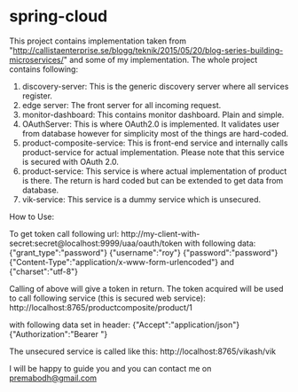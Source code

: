 # spring-cloud

This project contains implementation taken from "http://callistaenterprise.se/blogg/teknik/2015/05/20/blog-series-building-microservices/" and some of my implementation. The whole project contains following:

1. discovery-server: This is the generic discovery server where all services register.
2. edge server: The front server for all incoming request.
3. monitor-dashboard: This contains monitor dashboard. Plain and simple.
4. OAuthServer: This is where OAuth2.0 is implemented. It validates user from database however for simplicity most of the things are hard-coded.
5. product-composite-service: This is front-end service and internally calls product-service for actual implementation. Please note that this service is secured with OAuth 2.0.
6. product-service: This service is where actual implementation of product is there. The return is hard coded but can be extended to get data from database.
7. vik-service: This service is a dummy service which is unsecured.


How to Use:

To get token call following url:
http://my-client-with-secret:secret@localhost:9999/uaa/oauth/token
with following data:
{"grant_type":"password"}
{"username":"roy"}
{"password":"password"}
{"Content-Type":"application/x-www-form-urlencoded"} and
{"charset":"utf-8"}

Calling of above will give a token in return. The token acquired will be used to call following service (this is secured web service):
http://localhost:8765/productcomposite/product/1

with following data set in header:
{"Accept":"application/json"}
{"Authorization":"Bearer <Token from above call>"}


The unsecured service is called like this:
http://localhost:8765/vikash/vik



I will be happy to guide you and you can contact me on premabodh@gmail.com
